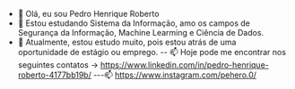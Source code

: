 - 👋 Olá, eu sou Pedro Henrique Roberto
- 👀 Estou estudando Sistema da Informação, amo os campos de Segurança da Informação, Machine Learming e Ciência de Dados.
- 🌱 Atualmente, estou estudo muito, pois estou atrás de uma oportunidade de estágio ou emprego.
-- 📫 Hoje pode me encontrar nos seguintes contatos -> https://www.linkedin.com/in/pedro-henrique-roberto-4177bb19b/
---📫 https://www.instagram.com/pehero.0/

<!---
PeheroDev/PeheroDev is a ✨ special ✨ repository because its `README.md` (this file) appears on your GitHub profile.
You can click the Preview link to take a look at your changes.
--->
